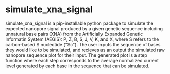 # simulate_xna_signal
simulate_xna_signal is a pip-installable python package to simulate the expected nanopore signal produced by a given genetic sequence including unnatural base pairs (XNA) from the Artificially Expanded Genetic Informatin System (AEGIS):  P, Z, B, S, J, V, K, and X, where S refers to the carbon-based S nucleotide ("Sc"). The user inputs the sequence of bases they would like to be simulated, and recieves as an output the simulated raw nanopore sequence plot for their input. The generated plot is a step function where each step corresponds to the average normalized current level generated by each base in the sequence that can be simulated. 

